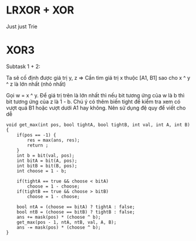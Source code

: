 # LRXOR + XOR
Just just Trie

# XOR3

Subtask 1 + 2:

Ta sẽ cố định được giá trị y, z => Cần tìm giá trị x thuộc [A1, B1] sao cho x ^ y ^ z là lớn nhất (nhỏ nhất)

Gọi w = x ^ y. Để giá trị trên là lớn nhất thì nếu bit tương ứng của w là b thì bit tương ứng của z là 1 - b. Chú ý có thêm biến tight để kiểm tra xem có vượt quá B1 hoặc vượt dưới A1 hay không. Nên sử dụng đệ quy để viết cho dễ

```
void get_max(int pos, bool tightA, bool tightB, int val, int A, int B) {
	if(pos == -1) {
		res = max(ans, res);
		return ;
	}
	int b = bit(val, pos);
	int bitA = bit(A, pos);
	int bitB = bit(B, pos);
	int choose = 1 - b;

	if(tightA == true && choose < bitA)
		choose = 1 - choose;
	if(tightB == true && choose > bitB)
		choose = 1 - choose;

	bool ntA = (choose == bitA) ? tightA : false;
	bool ntB = (choose == bitB) ? tightB : false;
	ans += mask(pos) * (choose ^ b);
	get_max(pos - 1, ntA, ntB, val, A, B);
	ans -= mask(pos) * (choose ^ b);
}
```


<!--stackedit_data:
eyJoaXN0b3J5IjpbMzU4MjM3MTk3LC0xNDI4MjQ2NjQwLDExMz
Q4NTQxOTgsMTYzMDM0NzcxNCwxMzk3OTcyODA0LDExOTUxMzQw
MTEsMTkxNzcwMzE4MF19
-->